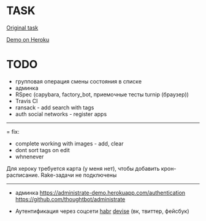 # TASK

[Original task](https://docs.google.com/document/d/1390ZczB-uCVaH0bsxH0qKALk1YQAeK9yta7LalW1hvo/edit#heading=h.800vgi95v9ga)

[Demo on Heroku](https://blooming-journey-21325.herokuapp.com/)

# TODO

- групповая операция смены состояния в списке
- админка
- RSpec (capybara, factory_bot, приемочные тесты turnip (браузер))
- Travis CI
- ransack - add search with tags
- auth social networks - register apps

--------------------------------------------------

= fix:

- complete working with images - add, clear
- dont sort tags on edit
- whnenever

Для хероку требуется карта (у меня нет), чтобы добавить крон-расписание. Rake-задачи не подключены

-----

* админка https://administrate-demo.herokuapp.com/authentication https://github.com/thoughtbot/administrate

* Аутентификация через соцсети [habr](https://habr.com/ru/post/142128/) [devise](https://github.com/heartcombo/devise/wiki/OmniAuth:-Overview) (вк, твиттер, фейсбук)
